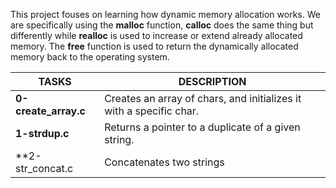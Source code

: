 This project fouses on learning how dynamic memory allocation works. We are specifically using the __malloc__ function, __calloc__ does the same thing but differently while __realloc__ is used to increase or extend already allocated memory. The __free__ function is used to return the dynamically allocated memory back to the operating system.

|**TASKS**		|**DESCRIPTION**					       	    |
|-----------------------|-------------------------------------------------------------------|
|**0-create_array.c**	|Creates an array of chars, and initializes it with a specific char.|
|**1-strdup.c**		|Returns a pointer to a duplicate of a given string.		    |
|**2-str_concat.c	|Concatenates two strings					    |

